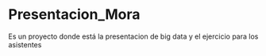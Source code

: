 # Presentacion_Mora
Es un proyecto donde está la presentacion de big data y el ejercicio para los asistentes
